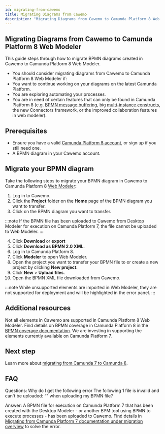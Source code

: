 ```yaml
---
id: migrating-from-cawemo
title: Migrating Diagrams from Cawemo
description: "Migrating Diagrams from Cawemo to Camunda Platform 8 Web Modeler"
---
```


## Migrating Diagrams from Cawemo to Camunda Platform 8 Web Modeler

This guide steps through how to migrate BPMN diagrams created in Cawemo to Camunda Platform 8 Web Modeler.

- You should consider migrating diagrams from Cawemo to Camunda Platform 8 Web Modeler if:
- You want to continue working on your diagrams on the latest Camunda Platform.
- You are exploring automating your processes.
- You are in need of certain features that can only be found in Camunda Platform 8 (e.g. [BPMN message buffering](https://docs.camunda.io/docs/components/concepts/messages/#message-buffering), big [multi-instance constructs](https://docs.camunda.io/docs/components/modeler/bpmn/multi-instance/), the new Connectors framework, or the improved collaboration features in web modeler).

## Prerequisites

- Ensure you have a valid [Camunda Platform 8 account](https://docs.camunda.io/docs/guides/getting-started/), or sign up if you still need one.
- A BPMN diagram in your Cawemo account.

## Migrate your BPMN diagram

Take the following steps to migrate your BPMN diagram in Cawemo to Camunda Platform 8 [Web Modeler](https://docs.camunda.io/docs/components/modeler/web-modeler/launch-cloud-modeler/):

1. Log in to Cawemo.
2. Click the **Project** folder on the **Home** page of the BPMN diagram you want to transfer.
3. Click on the BPMN diagram you want to transfer.

:::note
If the BPMN file has been uploaded to Cawemo from Desktop Modeler for execution on Camunda Platform 7, the file cannot be uploaded to Web Modeler.
:::

4. Click **Download** or **export**
5. Click **Download as BPMN 2.0 XML**.
6. Log in to Camunda Platform 8.
7. Click **Modeler** to open Web Modeler.
8. Open the project you want to transfer your BPMN file to or create a new project by clicking **New project**.
9. Click **New** > **Upload files**.
10. Open the BPMN XML file downloaded from Cawemo.

:::note
While unsupported elements are imported in Web Modeler, they are not supported for deployment and will be highlighted in the error panel.
:::

## Additional resources

Not all elements in Cawemo are supported in Camunda Platform 8 Web Modeler. Find details on BPMN coverage in Camunda Platform 8 in the [BPMN coverage documentation](https://docs.camunda.io/docs/components/modeler/bpmn/bpmn-coverage/). We are investing in supporting the elements currently available on Camunda Platform 7.

## Next step

Learn more about [migrating from Camunda 7 to Camunda 8](https://docs.camunda.io/docs/guides/migrating-from-camunda-platform-7/).

## FAQ

Questions: Why do I get the following error The following 1 file is invalid and can't be uploaded: “" when uploading my BPMN file?

Answer: A BPMN file for execution on Camunda Platform 7 that has been created with the Desktop Modeler - or another BPM tool using BPMN to execute processes - has been uploaded to Cawemo. Find details in [Migrating from Camunda Platform 7 documentation under migration overview](https://docs.camunda.io/docs/guides/migrating-from-camunda-platform-7/#migration-overview) to solve the error.
